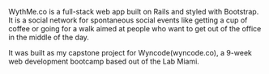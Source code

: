 WythMe.co is a full-stack web app built on Rails and styled with Bootstrap. It is a social network for
spontaneous social events like getting a cup of coffee or going for a walk aimed at people who want to get out of 
the office in the middle of the day. 

It was built as my capstone project for Wyncode(wyncode.co), a 9-week web development bootcamp based out of the Lab Miami. 
